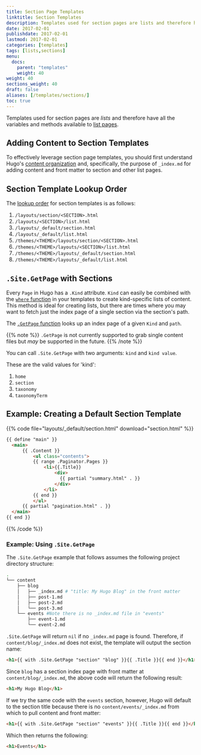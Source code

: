 ```yaml
---
title: Section Page Templates
linktitle: Section Templates
description: Templates used for section pages are lists and therefore have all the variables and methods available to list pages.
date: 2017-02-01
publishdate: 2017-02-01
lastmod: 2017-02-01
categories: [templates]
tags: [lists,sections]
menu:
  docs:
    parent: "templates"
    weight: 40
weight: 40
sections_weight: 40
draft: false
aliases: [/templates/sections/]
toc: true
---
```


Templates used for section pages are *lists* and therefore have all the variables and methods available to [list pages][lists].

## Adding Content to Section Templates

To effectively leverage section page templates, you should first understand Hugo's [content organization](/content-management/organization/) and, specifically, the purpose of `_index.md` for adding content and front matter to section and other list pages.


## Section Template Lookup Order

The [lookup order][lookup] for section templates is as follows:

1. `/layouts/section/<SECTION>.html`
2. `/layouts/<SECTION>/list.html`
3. `/layouts/_default/section.html`
4. `/layouts/_default/list.html`
5. `/themes/<THEME>/layouts/section/<SECTION>.html`
6. `/themes/<THEME>/layouts/<SECTION>/list.html`
7. `/themes/<THEME>/layouts/_default/section.html`
8. `/themes/<THEME>/layouts/_default/list.html`

## `.Site.GetPage` with Sections

Every `Page` in Hugo has a `.Kind` attribute. `Kind` can easily be combined with the [`where` function][where] in your templates to create kind-specific lists of content. This method is ideal for creating lists, but there are times where you may want to fetch just the index page of a single section via the section's path.

The [`.GetPage` function][getpage] looks up an index page of a given `Kind` and `path`.

{{% note %}}
`.GetPage` is not currently supported to grab single content files but *may* be supported in the future.
{{% /note %}}

You can call `.Site.GetPage` with two arguments: `kind` and `kind value`.

These are the valid values for 'kind':

1. `home`
2. `section`
3. `taxonomy`
4. `taxonomyTerm`


## Example: Creating a Default Section Template

{{% code file="layouts/_default/section.html" download="section.html" %}}
```html
{{ define "main" }}
  <main>
      {{ .Content }}
          <ul class="contents">
          {{ range .Paginator.Pages }}
              <li>{{.Title}}
                  <div>
                    {{ partial "summary.html" . }}
                  </div>
              </li>
          {{ end }}
          </ul>
      {{ partial "pagination.html" . }}
  </main>
{{ end }}
```
{{% /code %}}

### Example: Using `.Site.GetPage`

The `.Site.GetPage` example that follows assumes the following project directory structure:

```bash
.
└── content
    ├── blog
    │   ├── _index.md # "title: My Hugo Blog" in the front matter
    │   ├── post-1.md
    │   ├── post-2.md
    │   └── post-3.md
    └── events #Note there is no _index.md file in "events"
        ├── event-1.md
        └── event-2.md
```

`.Site.GetPage` will return `nil` if no `_index.md` page is found. Therefore, if `content/blog/_index.md` does not exist, the template will output the section name:

```html
<h1>{{ with .Site.GetPage "section" "blog" }}{{ .Title }}{{ end }}</h1>
```

Since `blog` has a section index page with front matter at `content/blog/_index.md`, the above code will return the following result:

```html
<h1>My Hugo Blog</h1>
```

If we try the same code with the `events` section, however, Hugo will default to the section title because there is no `content/events/_index.md` from which to pull content and front matter:

```html
<h1>{{ with .Site.GetPage "section" "events" }}{{ .Title }}{{ end }}</h1>
```

Which then returns the following:

```html
<h1>Events</h1>
```


[contentorg]: /content-management/organization/
[getpage]: /functions/getpage/
[lists]: /templates/lists/
[lookup]: /templates/lookup-order/
[where]: /functions/where/